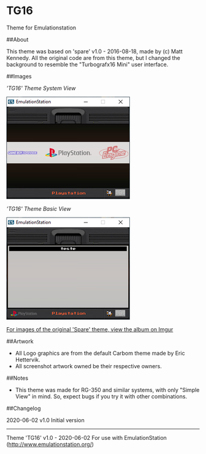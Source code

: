 # TG16
Theme for Emulationstation


##About

This theme was based on 'spare' v1.0 - 2016-08-18, made by (c) Matt Kennedy. All the original code are from this theme, but I changed the background to resemble the "Turbografx16 Mini" user interface.


##Images

*'TG16' Theme System View*

![TG16 Theme System View](https://github.com/danielcarlosdasilva/ES-Themes-RG-350/blob/master/TG16/system.png)

*'TG16' Theme Basic View*

![TG16 Theme Basic View](https://github.com/danielcarlosdasilva/ES-Themes-RG-350/blob/master/TG16/games.png)


[For images of the original 'Spare' theme, view the album on Imgur](http://imgur.com/a/LjRZk)


##Artwork

- All Logo graphics are from the default Carbom theme made by Eric Hettervik.
- All screenshot artwork owned be their respective owners.


##Notes

- This theme was made for RG-350 and similar systems, with only "Simple View" in mind. So, expect bugs if you try it with other combinations.


##Changelog

2020-06-02
v1.0 Initial version

---

Theme 'TG16' v1.0 - 2020-06-02
For use with EmulationStation (http://www.emulationstation.org/)
